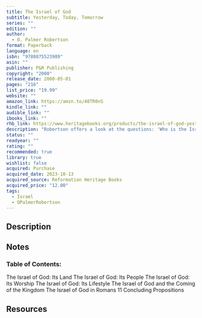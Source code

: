```yaml
---
title: The Israel of God
subtitle: Yesterday, Today, Tomorrow
series: ""
edition: ""
author:
  - O. Palmer Robertson
format: Paperback
language: en
isbn: "9780875523989"
asin: ""
publisher: P&R Publishing
copyright: "2000"
release_date: 2000-05-01
pages: "216"
list_price: "19.99"
website: ""
amazon_link: https://amzn.to/48TR0nS
kindle_link: ""
audible_link: ""
ibooks_link: ""
rhb_link: https://www.heritagebooks.org/products/the-israel-of-god-yesterday-today-and-tomorrow-robertson.html
description: "Robertson offers a look at the questions: 'Who is the Israel of God today?' and 'What is their relationship to the Promised Land, and to Israels worship, lifestyle, and future?'"
status: ""
readyear: ""
rating: ""
recommended: true
library: true
wishlist: false
acquired: Purchase
acquired_date: 2023-10-13
acquired_source: Reformation Heritage Books
acquired_price: "12.00"
tags:
  - Israel
  - OPalmerRobertson
---
```


## Description

## Notes

### Table of Contents:

The Israel of God: Its Land
The Israel of God: Its People
The Israel of God: Its Worship
The Israel of God: Its Lifestyle
The Israel of God and the Coming of the Kingdom
The Israel of God in Romans 11
Concluding Propositions

## Resources
